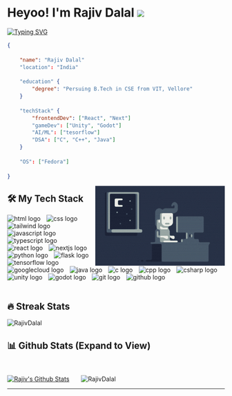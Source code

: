 <h1 align="left">Heyoo! I'm Rajiv Dalal  <img src="https://media.giphy.com/media/hvRJCLFzcasrR4ia7z/giphy.gif" width="35" ></h1>

<div>
  <p align="left">
    <a href="https://git.io/typing-svg"><img src="https://readme-typing-svg.herokuapp.com?font=Fira+Code&pause=1000&width=435&lines=Computer+Science+Student;Frontend+Web+Developer;AI%2FML+%7C+Game+Dev+Enthusiast" alt="Typing SVG" /></a>
  </p>
</div>


```json
{

    "name": "Rajiv Dalal"
    "location": "India"

    "education" {
        "degree": "Persuing B.Tech in CSE from VIT, Vellore"
    }

    "techStack" {
        "frontendDev": ["React", "Next"]
        "gameDev": ["Unity", "Godot"]
        "AI/ML": ["tesorflow"]
        "DSA": ["C", "C++", "Java"]
    }

    "OS": ["Fedora"]

}
```

<!--<h4 align="center">I am pursuing B.Tech in CSE at VIT Vellore.</h4>-->
<img alt="Night Coding" src="https://raw.githubusercontent.com/AVS1508/AVS1508/master/assets/Night-Coding.gif" align="right"/>

## 🛠️ My Tech Stack

<div align="left">

  <img src="https://skillicons.dev/icons?i=html" height="30" alt="html logo"  />
  <img width="6" />
  <img src="https://skillicons.dev/icons?i=css" height="30" alt="css logo"  />
  <img width="6" />
  <img src="https://skillicons.dev/icons?i=tailwind" height="30" alt="tailwind logo"  />
  <img width="6" />
  <img src="https://skillicons.dev/icons?i=js" height="30" alt="javascript logo"  />
  <img width="6" />
  <img src="https://skillicons.dev/icons?i=ts" height="30" alt="typescript logo"  />
  <img width="6" />
  <img src="https://skillicons.dev/icons?i=react" height="30" alt="react logo"  />
  <img width="6" />
  <img src="https://skillicons.dev/icons?i=nextjs" height="30" alt="nextjs logo"  />
  <img width="6" />
  
  <img src="https://skillicons.dev/icons?i=python" height="30" alt="python logo"  />
  <img width="6" />
  <img src="https://skillicons.dev/icons?i=flask" height="30" alt="flask logo"  />
  <img width="6" />
  <img src="https://skillicons.dev/icons?i=tensorflow" height="30" alt="tensorflow logo"  />
  <img width="6" />
  <img src="https://skillicons.dev/icons?i=gcp" height="30" alt="googlecloud logo"  />
  <img width="6" />

  <img src="https://skillicons.dev/icons?i=java" height="30" alt="java logo"  />
  <img width="6" />    
  <img src="https://skillicons.dev/icons?i=c" height="30" alt="c logo"  />
  <img width="6" />
  <img src="https://skillicons.dev/icons?i=cpp" height="30" alt="cpp logo"  />
  <img width="6" />
  
  <img src="https://skillicons.dev/icons?i=cs" height="30" alt="csharp logo"  />
  <img width="6" />
  <img src="https://skillicons.dev/icons?i=unity" height="30" alt="unity logo"  />
  <img width="6" />
  <img src="https://skillicons.dev/icons?i=godot" height="30" alt="godot logo"  />
  <img width="6" />
  
  <img src="https://skillicons.dev/icons?i=git" height="30" alt="git logo"  />
  <img width="6" />
  <img src="https://skillicons.dev/icons?i=github" height="30" alt="github logo"  />
  
</div>
&nbsp;
<br/>

## 🔥 Streak Stats
<p align="left"><img src="https://github-readme-streak-stats.herokuapp.com/?user=RajivDalal&theme=algolia" alt="RajivDalal"  /></p>

## 📊 Github Stats (Expand to View) 

  <br/>
  <p align="left">
    <a href="https://github.com/anuraghazra/github-readme-stats"><img alt="Rajiv's Github Stats" src="https://github-readme-stats.vercel.app/api?username=RajivDalal&show_icons=true&count_private=true&theme=algolia" height="192px"/></a>
  &nbsp; &nbsp; &nbsp;
	  <img src="https://github-readme-stats.vercel.app/api/top-langs?username=RajivDalal&show_icons=true&locale=en&layout=donut&theme=algolia" alt="RajivDalal" height="192px"/>
  <br/>
  </p>
<hr/>
